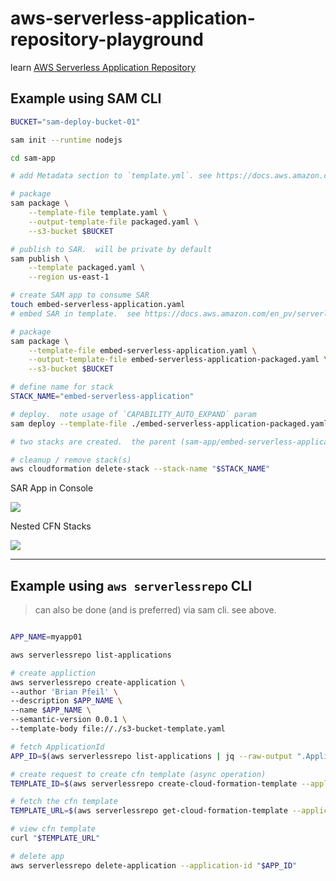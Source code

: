 # aws-serverless-application-repository-playground

learn [AWS Serverless Application Repository](https://docs.aws.amazon.com/en_pv/serverlessrepo)

## Example using SAM CLI

```sh
BUCKET="sam-deploy-bucket-01"

sam init --runtime nodejs

cd sam-app

# add Metadata section to `template.yml`. see https://docs.aws.amazon.com/en_pv/serverlessrepo/latest/devguide/serverlessrepo-quick-start.html#serverlessrepo-quick-start-hello-world-package-app

# package
sam package \
    --template-file template.yaml \
    --output-template-file packaged.yaml \
    --s3-bucket $BUCKET

# publish to SAR.  will be private by default
sam publish \
    --template packaged.yaml \
    --region us-east-1

# create SAM app to consume SAR
touch embed-serverless-application.yaml
# embed SAR in template.  see https://docs.aws.amazon.com/en_pv/serverless-application-model/latest/developerguide/serverless-sam-template.html#serverless-sam-template-application

# package
sam package \
    --template-file embed-serverless-application.yaml \
    --output-template-file embed-serverless-application-packaged.yaml \
    --s3-bucket $BUCKET

# define name for stack
STACK_NAME="embed-serverless-application"

# deploy.  note usage of `CAPABILITY_AUTO_EXPAND` param
sam deploy --template-file ./embed-serverless-application-packaged.yaml --stack-name "$STACK_NAME" --capabilities CAPABILITY_IAM CAPABILITY_AUTO_EXPAND

# two stacks are created.  the parent (sam-app/embed-serverless-application-packaged.yaml) and the emb embedded SAR (packaged.yaml)

# cleanup / remove stack(s)
aws cloudformation delete-stack --stack-name "$STACK_NAME"
```

SAR App in Console

![](https://www.evernote.com/l/AAHSgG3f8apCC5F6fvQ178_xBzILM6IP110B/image.png)

Nested CFN Stacks

![](https://www.evernote.com/l/AAHO3LiMwJ1MeKiiqKxCk4yW10qtVMdusyMB/image.png)

---

## Example using `aws serverlessrepo` CLI

> can also be done (and is preferred) via sam cli.  see above.

```sh

APP_NAME=myapp01

aws serverlessrepo list-applications

# create appliction
aws serverlessrepo create-application \
--author 'Brian Pfeil' \
--description $APP_NAME \
--name $APP_NAME \
--semantic-version 0.0.1 \
--template-body file://./s3-bucket-template.yaml

# fetch ApplicationId
APP_ID=$(aws serverlessrepo list-applications | jq --raw-output ".Applications[] | select(.Name == \"$APP_NAME\").ApplicationId")

# create request to create cfn template (async operation)
TEMPLATE_ID=$(aws serverlessrepo create-cloud-formation-template --application-id "$APP_ID" | jq --raw-output ".TemplateId")

# fetch the cfn template
TEMPLATE_URL=$(aws serverlessrepo get-cloud-formation-template --application-id "$APP_ID" --template-id "$TEMPLATE_ID" | jq --raw-output ".TemplateUrl")

# view cfn template
curl "$TEMPLATE_URL"

# delete app
aws serverlessrepo delete-application --application-id "$APP_ID"

```